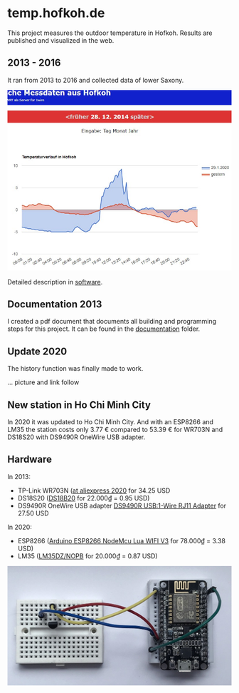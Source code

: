 # temp.hofkoh.de

This project measures the outdoor temperature in Hofkoh. Results are published and visualized in the web.

## 2013 - 2016

It ran from 2013 to 2016 and collected data of lower Saxony.

![example](documentation/screenshot2014.jpg)

Detailed description in [software](software).

## Documentation 2013

I created a pdf document that documents all building and programming steps for this project. It can be found in the [documentation](https://github.com/kreier/temp.hofkoh.de/blob/main/documentation/info.pdf) folder.

## Update 2020

The history function was finally made to work.

... picture and link follow

## New station in Ho Chi Minh City

In 2020 it was updated to Ho Chi Minh City. And with an ESP8266 and LM35 the station costs only 3.77 € compared to 53.39 € for WR703N and DS18S20 with DS9490R OneWire USB adapter.

## Hardware

In 2013:

- TP-Link WR703N ([at aliexpress 2020](https://www.aliexpress.com/item/32871332539.html) for 34.25 USD
- DS18S20 ([DS18B20](https://icdayroi.com/ds18b20) for 22.000₫ = 0.95 USD)
- DS9490R OneWire USB adapter [DS9490R USB:1-Wire RJ11 Adapter](https://www.aliexpress.com/item/32295178029.html) for 27.50 USD

In 2020:

- ESP8266 ([Arduino ESP8266 NodeMcu Lua WIFI V3](https://icdayroi.com/arduino-nodemcu-lua-wifi-v3) for 78.000₫ = 3.38 USD)
- LM35 ([LM35DZ/NOPB](https://icdayroi.com/lm35dz-nopb) for 20.000₫ = 0.87 USD)

![ESP8266](documentation/2020_esp8266.jpg)
